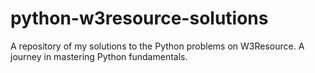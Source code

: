 # python-w3resource-solutions
A repository of my solutions to the Python problems on W3Resource. A journey in mastering Python fundamentals.

